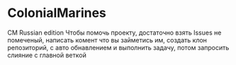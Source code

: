 # ColonialMarines
 CM Russian edition
Чтобы помочь проекту, достаточно взять Issues не помеченый, написать комент что вы займетись им, создать клон репозиторий, с авто обнавлением и выполнить задачу, потом запросить слияние с главной веткой
